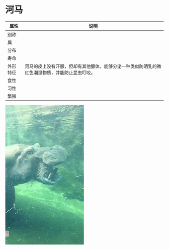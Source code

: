 # 河马

|属性|说明|
| ---- | ---- |
| 别称||
| 属||
| 分布||
| 寿命||
| 外形特征| 河马的皮上没有汗腺，但却有其他腺体，能够分泌一种类似防晒乳的微红色潮湿物质，并能防止昆虫叮咬。|
| 食性||
| 习性||
| 繁殖||

![](01.gif)
